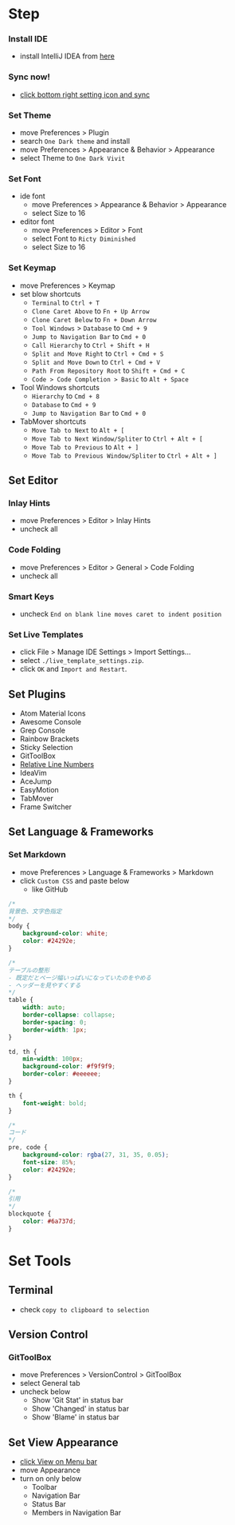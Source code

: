 <!-- START doctoc -->
<!-- END doctoc -->

# Step

### Install IDE

- install IntelliJ IDEA from [here](https://www.jetbrains.com/idea/download/#section=mac)

### Sync now!

- [click bottom right setting icon and sync](https://pleiades.io/help/idea/sharing-your-ide-settings.html#IDE_settings_sync)

### Set Theme

- move Preferences > Plugin
- search `One Dark theme` and install
- move Preferences > Appearance & Behavior > Appearance
- select Theme to `One Dark Vivit`

### Set Font

- ide font
    - move Preferences > Appearance & Behavior > Appearance
    - select Size to 16
- editor font
    - move Preferences > Editor > Font
    - select Font to `Ricty Diminished`
    - select Size to 16

### Set Keymap

- move Preferences > Keymap
- set blow shortcuts
    - `Terminal` to `Ctrl + T`
    - `Clone Caret Above` to `Fn + Up Arrow`
    - `Clone Caret Below` to `Fn + Down Arrow`
    - `Tool Windows` > `Database` to `Cmd + 9`
    - `Jump to Navigation Bar` to `Cmd + 0`
    - `Call Hierarchy` to `Ctrl + Shift + H`
    - `Split and Move Right` to `Ctrl + Cmd + S`
    - `Split and Move Down` to `Ctrl + Cmd + V`
    - `Path From Repository Root` to `Shift + Cmd + C`
    - `Code > Code Completion > Basic` to `Alt + Space`
- Tool Windows shortcuts
    - `Hierarchy` to `Cmd + 8`
    - `Database` to `Cmd + 9`
    - `Jump to Navigation Bar` to `Cmd + 0`
- TabMover shortcuts
    - `Move Tab to Next` to `Alt + [`
    - `Move Tab to Next Window/Spliter` to `Ctrl + Alt + [`
    - `Move Tab to Previous` to `Alt + ]`
    - `Move Tab to Previous Window/Spliter` to `Ctrl + Alt + ]`

## Set Editor

### Inlay Hints

- move Preferences > Editor > Inlay Hints
- uncheck all

### Code Folding

- move Preferences > Editor > General > Code Folding
- uncheck all

### Smart Keys

- uncheck `End on blank line moves caret to indent position`

### Set Live Templates

- click File > Manage IDE Settings > Import Settings...
- select `./live_template_settings.zip`.
- click `OK` and `Import and Restart`.

## Set Plugins

- Atom Material Icons
- Awesome Console
- Grep Console
- Rainbow Brackets
- Sticky Selection
- GitToolBox
- [Relative Line Numbers](https://plugins.jetbrains.com/plugin/7414-relative-line-numbers)
- IdeaVim
- AceJump
- EasyMotion
- TabMover
- Frame Switcher

## Set Language & Frameworks

### Set Markdown

- move Preferences > Language & Frameworks > Markdown
- click `Custom CSS` and paste below
    - like GitHub

```css
/*
背景色、文字色指定
*/
body {
    background-color: white;
    color: #24292e;
}

/*
テーブルの整形 
- 既定だとページ幅いっぱいになっていたのをやめる
- ヘッダーを見やすくする
*/
table {
    width: auto;
    border-collapse: collapse;
    border-spacing: 0;
    border-width: 1px;
}

td, th {
    min-width: 100px;
    background-color: #f9f9f9;
    border-color: #eeeeee;
}

th {
    font-weight: bold;
}

/*
コード
*/
pre, code {
    background-color: rgba(27, 31, 35, 0.05);
    font-size: 85%;
    color: #24292e;
}

/*
引用
*/
blockquote {
    color: #6a737d;
}
```

# Set Tools

## Terminal

- check `copy to clipboard to selection`

## Version Control

### GitToolBox

- move Preferences > VersionControl > GitToolBox
- select General tab
- uncheck below
  - Show 'Git Stat' in status bar
  - Show 'Changed' in status bar
  - Show 'Blame' in status bar

## Set View Appearance

- [click View on Menu bar](https://pleiades.io/help/idea/customize-actions-menus-and-toolbars.html#show-hide)
- move Appearance
- turn on only below
    - Toolbar
    - Navigation Bar
    - Status Bar
    - Members in Navigation Bar
